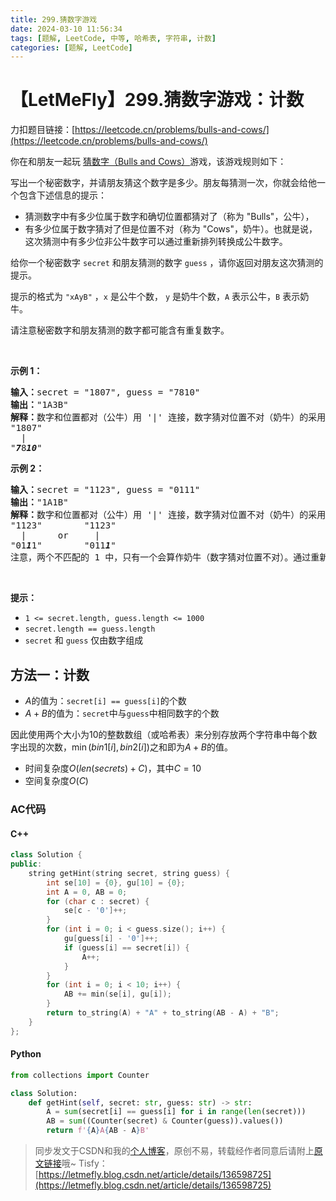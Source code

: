 ```yaml
---
title: 299.猜数字游戏
date: 2024-03-10 11:56:34
tags: [题解, LeetCode, 中等, 哈希表, 字符串, 计数]
categories: [题解, LeetCode]
---
```


# 【LetMeFly】299.猜数字游戏：计数

力扣题目链接：[https://leetcode.cn/problems/bulls-and-cows/](https://leetcode.cn/problems/bulls-and-cows/)

<p>你在和朋友一起玩 <a href="https://baike.baidu.com/item/%E7%8C%9C%E6%95%B0%E5%AD%97/83200?fromtitle=Bulls+and+Cows&amp;fromid=12003488&amp;fr=aladdin" target="_blank">猜数字（Bulls and Cows）</a>游戏，该游戏规则如下：</p>

<p>写出一个秘密数字，并请朋友猜这个数字是多少。朋友每猜测一次，你就会给他一个包含下述信息的提示：</p>

<ul>
	<li>猜测数字中有多少位属于数字和确切位置都猜对了（称为 "Bulls"，公牛），</li>
	<li>有多少位属于数字猜对了但是位置不对（称为 "Cows"，奶牛）。也就是说，这次猜测中有多少位非公牛数字可以通过重新排列转换成公牛数字。</li>
</ul>

<p>给你一个秘密数字&nbsp;<code>secret</code> 和朋友猜测的数字&nbsp;<code>guess</code> ，请你返回对朋友这次猜测的提示。</p>

<p>提示的格式为 <code>"xAyB"</code> ，<code>x</code> 是公牛个数， <code>y</code> 是奶牛个数，<code>A</code> 表示公牛，<code>B</code>&nbsp;表示奶牛。</p>

<p>请注意秘密数字和朋友猜测的数字都可能含有重复数字。</p>

<p>&nbsp;</p>

<p><strong>示例 1：</strong></p>

<pre>
<strong>输入：</strong>secret = "1807", guess = "7810"
<strong>输出：</strong>"1A3B"
<strong>解释：</strong>数字和位置都对（公牛）用 '|' 连接，数字猜对位置不对（奶牛）的采用斜体加粗标识。
"1807"
  |
"<em><strong>7</strong></em>8<em><strong>10</strong></em>"</pre>

<p><strong>示例 2：</strong></p>

<pre>
<strong>输入：</strong>secret = "1123", guess = "0111"
<strong>输出：</strong>"1A1B"
<strong>解释：</strong>数字和位置都对（公牛）用 '|' 连接，数字猜对位置不对（奶牛）的采用斜体加粗标识。
"1123"        "1123"
  |      or     |
"01<em><strong>1</strong></em>1"        "011<em><strong>1</strong></em>"
注意，两个不匹配的 1 中，只有一个会算作奶牛（数字猜对位置不对）。通过重新排列非公牛数字，其中仅有一个 1 可以成为公牛数字。</pre>

<p>&nbsp;</p>

<p><strong>提示：</strong></p>

<ul>
	<li><code>1 &lt;= secret.length, guess.length &lt;= 1000</code></li>
	<li><code>secret.length == guess.length</code></li>
	<li><code>secret</code> 和 <code>guess</code> 仅由数字组成</li>
</ul>


    
## 方法一：计数

+ $A$的值为：```secret[i] == guess[i]```的个数
+ $A+B$的值为：```secret```中与```guess```中相同数字的个数

因此使用两个大小为$10$的整数数组（或哈希表）来分别存放两个字符串中每个数字出现的次数，$\min(bin1[i], bin2[i])$之和即为$A+B$的值。

+ 时间复杂度$O(len(secrets) + C)$，其中$C=10$
+ 空间复杂度$O(C)$

### AC代码

#### C++

```cpp
class Solution {
public:
    string getHint(string secret, string guess) {
        int se[10] = {0}, gu[10] = {0};
        int A = 0, AB = 0;
        for (char c : secret) {
            se[c - '0']++;
        }
        for (int i = 0; i < guess.size(); i++) {
            gu[guess[i] - '0']++;
            if (guess[i] == secret[i]) {
                A++;
            }
        }
        for (int i = 0; i < 10; i++) {
            AB += min(se[i], gu[i]);
        }
        return to_string(A) + "A" + to_string(AB - A) + "B";
    }
};
```

#### Python

```python
from collections import Counter

class Solution:
    def getHint(self, secret: str, guess: str) -> str:
        A = sum(secret[i] == guess[i] for i in range(len(secret)))
        AB = sum((Counter(secret) & Counter(guess)).values())
        return f'{A}A{AB - A}B'
```

> 同步发文于CSDN和我的[个人博客](https://blog.letmefly.xyz/)，原创不易，转载经作者同意后请附上[原文链接](https://blog.letmefly.xyz/2024/03/10/LeetCode%200299.%E7%8C%9C%E6%95%B0%E5%AD%97%E6%B8%B8%E6%88%8F/)哦~
> Tisfy：[https://letmefly.blog.csdn.net/article/details/136598725](https://letmefly.blog.csdn.net/article/details/136598725)
